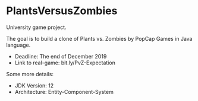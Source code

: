 # PlantsVersusZombies
University game project.

The goal is to build a clone of Plants vs. Zombies by PopCap Games in Java language.
* Deadline: The end of December 2019
* Link to real-game: bit.ly/PvZ-Expectation

Some more details:
+ JDK Version: 12
+ Architecture: Entity-Component-System
